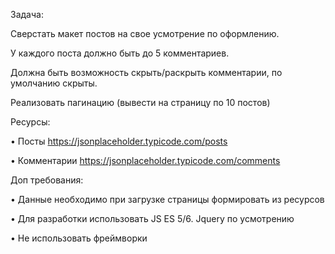 Задача:

Сверстать макет постов на свое усмотрение по оформлению.

У каждого поста должно быть до 5 комментариев.

Должна быть возможность скрыть/раскрыть комментарии, по умолчанию скрыты.

Реализовать пагинацию (вывести на страницу по 10 постов)

Ресурсы:

•	Посты https://jsonplaceholder.typicode.com/posts

•	Комментарии https://jsonplaceholder.typicode.com/comments

Доп требования:

•	Данные необходимо при загрузке страницы формировать из ресурсов

• Для разработки использовать JS ES 5/6. Jquery по усмотрению

•	Не использовать фреймворки
